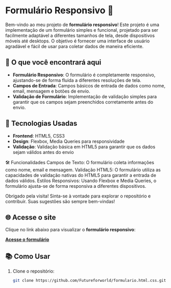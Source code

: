 # Formulário Responsivo 🎨

Bem-vindo ao meu projeto de **formulário responsivo**! Este projeto é uma implementação de um formulário simples e funcional, projetado para ser facilmente adaptável a diferentes tamanhos de tela, desde dispositivos móveis até desktops. O objetivo é fornecer uma interface de usuário agradável e fácil de usar para coletar dados de maneira eficiente.

## 🚀 O que você encontrará aqui
- **Formulário Responsivo**: O formulário é completamente responsivo, ajustando-se de forma fluida a diferentes resoluções de tela.
- **Campos de Entrada**: Campos básicos de entrada de dados como nome, email, mensagem e botões de envio.
- **Validação de Formulário**: Implementação de validação simples para garantir que os campos sejam preenchidos corretamente antes do envio.

## 💼 Tecnologias Usadas

- **Frontend**: HTML5, CSS3
- **Design**: Flexbox, Media Queries para responsividade
- **Validação**: Validação básica em HTML5 para garantir que os dados sejam válidos antes do envio

🛠️ Funcionalidades
Campos de Texto: O formulário coleta informações como nome, email e mensagem.
Validação HTML5: O formulário utiliza as capacidades de validação nativas do HTML5 para garantir a entrada de dados válidos.
Estilos Responsivos: Usando Flexbox e Media Queries, o formulário ajusta-se de forma responsiva a diferentes dispositivos.

Obrigado pela visita! Sinta-se à vontade para explorar o repositório e contribuir. Suas sugestões são sempre bem-vindas!

## 🌐 Acesse o site
Clique no link abaixo para visualizar o **formulário responsivo**:

[**Acesse o formulário**](https://futureforworld.github.io/formulario.html.css/)  

## 📚 Como Usar

1. Clone o repositório:
   ```bash
   git clone https://github.com/Futureforworld/formulario.html.css.git

